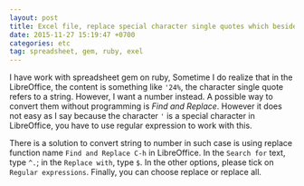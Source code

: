 ```yaml
---
layout: post
title: Excel file, replace special character single quotes which besides numbers
date: 2015-11-27 15:19:47 +0700
categories: etc
tag: spreadsheet, gem, ruby, exel
---
```


I have work with spreadsheet gem on ruby, Sometime I do realize that in the
LibreOffice, the content is something like `'24%`, the character single quote
refers to a string. However, I want a number instead. A possible way to convert
them without programming is *Find and Replace*. However it does not easy as I
say because the character `'` is a special character in LibreOffice, you have to
use regular expression to work with this.

There is a solution to convert string to number in such case is using replace
function name `Find and Replace C-h` in LibreOffice. In the `Search for` text,
type `^.`; in the `Replace with`, type `$`. In the other options, please tick on
`Regular expressions`. Finally, you can choose replace or replace all.
